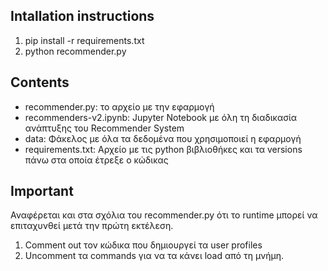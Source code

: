 ## Intallation instructions

1. pip install -r requirements.txt
2. python recommender.py


## Contents

- recommender.py: το αρχείο με την εφαρμογή
- recommenders-v2.ipynb: Jupyter Notebook με όλη τη διαδικασία ανάπτυξης του Recommender System
- data: Φάκελος με όλα τα δεδομένα που χρησιμοποιεί η εφαρμογή
- requirements.txt: Αρχείο με τις python βιβλιοθήκες και τα versions πάνω στα οποία έτρεξε ο κώδικας


## Important
Αναφέρεται και στα σχόλια του recommender.py ότι το runtime μπορεί να επιταχυνθεί μετά την πρώτη εκτέλεση.

1. Comment out τον κώδικα που δημιουργεί τα user profiles
2. Uncomment τα commands για να τα κάνει load από τη μνήμη.

